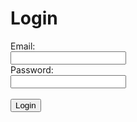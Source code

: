 <script>
    function login() {
        var email = document.getElementById('email').value;
        var password = document.getElementById('password').value;
        var data = {email:email, password:password};
        const requestOptions = {
            method: 'POST',
            mode: 'cors', // no-cors, *cors, same-origin
            cache: 'no-cache', // *default, no-cache, reload, force-cache, only-if-cached
            credentials: 'include', // include, *same-origin, omit
            body: JSON.stringify(body),
            headers: {
                "content-type": "application/json",
            },
        };
        fetch("https://music.nighthawkcoders.tk/authenticate", requestOptions).then((res) => {
            if (res.status == 200) {
                window.location.replace("/team10");
            } else {
                document.getElementById('message').innerHTML = "Invalid email or password"
            }
        });
    }
</script>
<h1>Login</h1>
<label for="email">Email:</label><br>
<input type="text" id="email" name="email"><br>
<label for="password">Password:</label><br>
<input type="text" id="password" name="password"><br><br>
<input type="submit" value="Login" onclick="login()">
<p id="message"></p>